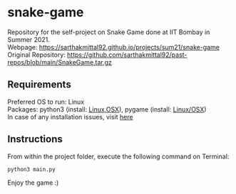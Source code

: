 # snake-game

Repository for the self-project on Snake Game done at IIT Bombay in Summer 2021.  
Webpage: https://sarthakmittal92.github.io/projects/sum21/snake-game  
Original Repository: https://github.com/sarthakmittal92/past-repos/blob/main/SnakeGame.tar.gz

## Requirements
Preferred OS to run: Linux  
Packages: python3 (install: [Linux](https://docs.python-guide.org/starting/install3/linux/),[OSX](https://docs.python-guide.org/starting/install3/osx/)), pygame (install: [Linux/OSX](https://www.pygame.org/wiki/GettingStarted))  
In case of any installation issues, visit [here](https://github.com/wncc/TSS-2021/tree/main/Python%20%26%20its%20Applications/Week-3#setting-up-pygame)

## Instructions
From within the project folder, execute the following command on Terminal:
```
python3 main.py
```
Enjoy the game :)